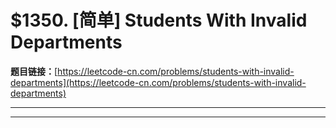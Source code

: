 # $1350. [简单] Students With Invalid Departments

**题目链接：**[https://leetcode-cn.com/problems/students-with-invalid-departments](https://leetcode-cn.com/problems/students-with-invalid-departments)

---

<Cards card="leetcode_1350_students-with-invalid-departments"></Cards>

---

```

```
